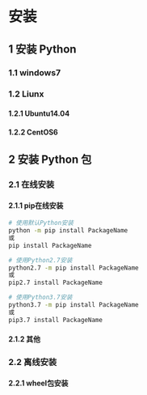 # 安装

## 1 安装 Python

### 1.1 windows7

### 1.2 Liunx

#### 1.2.1 Ubuntu14.04

#### 1.2.2 CentOS6

## 2 安装 Python 包

### 2.1 在线安装

#### 2.1.1 pip在线安装

```bash
# 使用默认Python安装
python -m pip install PackageName
或
pip install PackageName

# 使用Python2.7安装
python2.7 -m pip install PackageName
或
pip2.7 install PackageName

# 使用Python3.7安装
python3.7 -m pip install PackageName
或
pip3.7 install PackageName
```

#### 2.1.2 其他

### 2.2 离线安装

#### 2.2.1 wheel包安装



